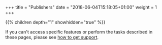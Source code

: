 +++
title = "Publishers"
date = "2018-06-04T15:18:05+01:00"
weight = 1
+++

{{% children depth="1" showhidden="true" %}}

If you can't access specific features or perform the tasks described in these pages, please see [how to get support](/how-to-get-support/).
